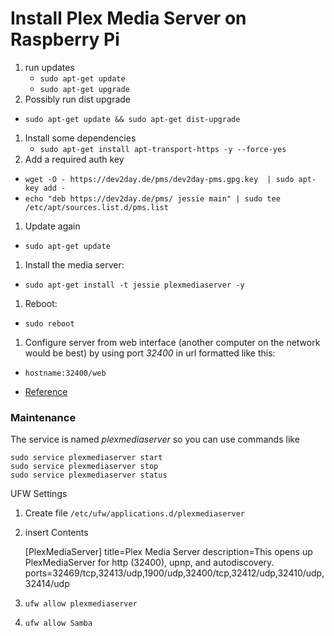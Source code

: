 # Install Plex Media Server on Raspberry Pi

1. run updates
	* `sudo apt-get update`
	* `sudo apt-get upgrade`
1. Possibly run dist upgrade
  * `sudo apt-get update && sudo apt-get dist-upgrade  `
1. Install some dependencies
	* `sudo apt-get install apt-transport-https -y --force-yes  `
1. Add a required auth key
  * `wget -O - https://dev2day.de/pms/dev2day-pms.gpg.key  | sudo apt-key add -`
  * `echo "deb https://dev2day.de/pms/ jessie main" | sudo tee /etc/apt/sources.list.d/pms.list  `
1. Update again
  * `sudo apt-get update`
1. Install the media server:
  * `sudo apt-get install -t jessie plexmediaserver -y`
1. Reboot:
  * `sudo reboot`
1. Configure server from web interface (another computer on the network would be best) by using port *32400* in url formatted like this:
  * `hostname:32400/web`


* [Reference](https://www.element14.com/community/community/raspberry-pi/raspberrypi_projects/blog/2016/03/11/a-more-powerful-plex-media-server-using-raspberry-pi-3)

### Maintenance

The service is named *plexmediaserver* so you can use commands like

	sudo service plexmediaserver start
	sudo service plexmediaserver stop
	sudo service plexmediaserver status


UFW Settings

1. Create file `/etc/ufw/applications.d/plexmediaserver`
1. insert Contents

	[PlexMediaServer]
	title=Plex Media Server
	description=This opens up PlexMediaServer for http (32400), upnp, and autodiscovery.
	ports=32469/tcp,32413/udp,1900/udp,32400/tcp,32412/udp,32410/udp,32414/udp

1. `ufw allow plexmediaserver`
1. `ufw allow Samba`
